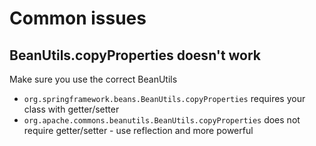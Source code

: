 # Common issues

## BeanUtils.copyProperties doesn't work
Make sure you use the correct BeanUtils
- `org.springframework.beans.BeanUtils.copyProperties` requires your class with getter/setter
- `org.apache.commons.beanutils.BeanUtils.copyProperties` does not require getter/setter - use reflection and more powerful

